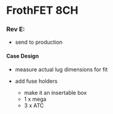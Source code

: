 # FrothFET 8CH

### Rev E:

* send to production

#### Case Design

* measure actual lug dimensions for fit

* add fuse holders
  * make it an insertable box
  * 1 x mega
  * 3 x ATC